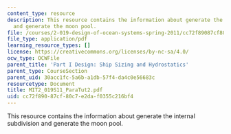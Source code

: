 ```yaml
---
content_type: resource
description: This resource contains the information about generate the internal subdivision
  and generate the moon pool.
file: /courses/2-019-design-of-ocean-systems-spring-2011/cc72f89087cf80c7e2daf0355c216bf4_MIT2_019S11_ParaTut2.pdf
file_type: application/pdf
learning_resource_types: []
license: https://creativecommons.org/licenses/by-nc-sa/4.0/
ocw_type: OCWFile
parent_title: 'Part I Design: Ship Sizing and Hydrostatics'
parent_type: CourseSection
parent_uid: 30acc1fc-5a6b-a1db-57f4-da4c0e56683c
resourcetype: Document
title: MIT2_019S11_ParaTut2.pdf
uid: cc72f890-87cf-80c7-e2da-f0355c216bf4
---
```

This resource contains the information about generate the internal subdivision and generate the moon pool.
